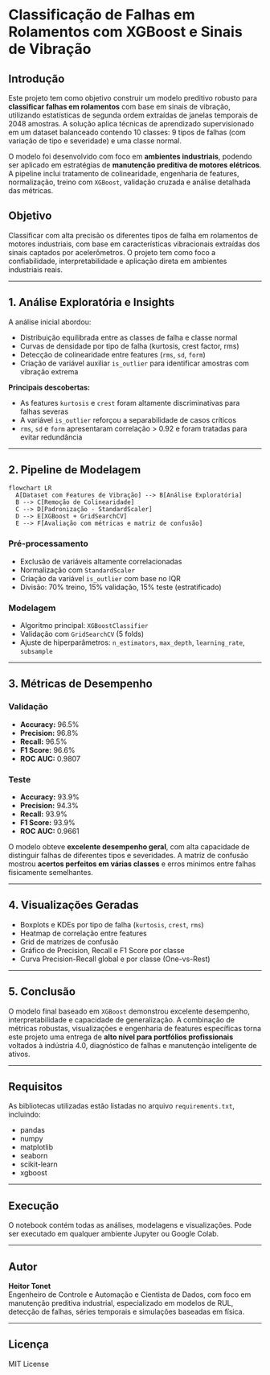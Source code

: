 # Classificação de Falhas em Rolamentos com XGBoost e Sinais de Vibração

##  Introdução

Este projeto tem como objetivo construir um modelo preditivo robusto para **classificar falhas em rolamentos** com base em sinais de vibração, utilizando estatísticas de segunda ordem extraídas de janelas temporais de 2048 amostras. A solução aplica técnicas de aprendizado supervisionado em um dataset balanceado contendo 10 classes: 9 tipos de falhas (com variação de tipo e severidade) e uma classe normal.

O modelo foi desenvolvido com foco em **ambientes industriais**, podendo ser aplicado em estratégias de **manutenção preditiva de motores elétricos**. A pipeline inclui tratamento de colinearidade, engenharia de features, normalização, treino com `XGBoost`, validação cruzada e análise detalhada das métricas.

##  Objetivo

Classificar com alta precisão os diferentes tipos de falha em rolamentos de motores industriais, com base em características vibracionais extraídas dos sinais captados por acelerômetros. O projeto tem como foco a confiabilidade, interpretabilidade e aplicação direta em ambientes industriais reais.

---

## 1. Análise Exploratória e Insights

A análise inicial abordou:

- Distribuição equilibrada entre as classes de falha e classe normal
- Curvas de densidade por tipo de falha (kurtosis, crest factor, rms)
- Detecção de colinearidade entre features (`rms`, `sd`, `form`)
- Criação de variável auxiliar `is_outlier` para identificar amostras com vibração extrema

**Principais descobertas:**

- As features `kurtosis` e `crest` foram altamente discriminativas para falhas severas
- A variável `is_outlier` reforçou a separabilidade de casos críticos
- `rms`, `sd` e `form` apresentaram correlação > 0.92 e foram tratadas para evitar redundância

---

## 2. Pipeline de Modelagem

```mermaid
flowchart LR
  A[Dataset com Features de Vibração] --> B[Análise Exploratória]
  B --> C[Remoção de Colinearidade]
  C --> D[Padronização - StandardScaler]
  D --> E[XGBoost + GridSearchCV]
  E --> F[Avaliação com métricas e matriz de confusão]
```

### Pré-processamento

- Exclusão de variáveis altamente correlacionadas
- Normalização com `StandardScaler`
- Criação da variável `is_outlier` com base no IQR
- Divisão: 70% treino, 15% validação, 15% teste (estratificado)

### Modelagem

- Algoritmo principal: `XGBoostClassifier`
- Validação com `GridSearchCV` (5 folds)
- Ajuste de hiperparâmetros: `n_estimators`, `max_depth`, `learning_rate`, `subsample`

---

## 3. Métricas de Desempenho

### Validação
- **Accuracy:** 96.5%  
- **Precision:** 96.8%  
- **Recall:** 96.5%  
- **F1 Score:** 96.6%  
- **ROC AUC:** 0.9807  

### Teste
- **Accuracy:** 93.9%  
- **Precision:** 94.3%  
- **Recall:** 93.9%  
- **F1 Score:** 93.9%  
- **ROC AUC:** 0.9661  

O modelo obteve **excelente desempenho geral**, com alta capacidade de distinguir falhas de diferentes tipos e severidades. A matriz de confusão mostrou **acertos perfeitos em várias classes** e erros mínimos entre falhas fisicamente semelhantes.

---

## 4. Visualizações Geradas

- Boxplots e KDEs por tipo de falha (`kurtosis`, `crest`, `rms`)
- Heatmap de correlação entre features
- Grid de matrizes de confusão
- Gráfico de Precision, Recall e F1 Score por classe
- Curva Precision-Recall global e por classe (One-vs-Rest)

---

## 5. Conclusão

O modelo final baseado em `XGBoost` demonstrou excelente desempenho, interpretabilidade e capacidade de generalização. A combinação de métricas robustas, visualizações e engenharia de features específicas torna este projeto uma entrega de **alto nível para portfólios profissionais** voltados à indústria 4.0, diagnóstico de falhas e manutenção inteligente de ativos.

---

## Requisitos

As bibliotecas utilizadas estão listadas no arquivo `requirements.txt`, incluindo:

- pandas  
- numpy  
- matplotlib  
- seaborn  
- scikit-learn  
- xgboost  



---

## Execução

O notebook contém todas as análises, modelagens e visualizações. Pode ser executado em qualquer ambiente Jupyter ou Google Colab.

---

## Autor

**Heitor Tonet**  
Engenheiro de Controle e Automação e Cientista de Dados, com foco em manutenção preditiva industrial, especializado em modelos de RUL, detecção de falhas, séries temporais e simulações baseadas em física.

---

## Licença

MIT License